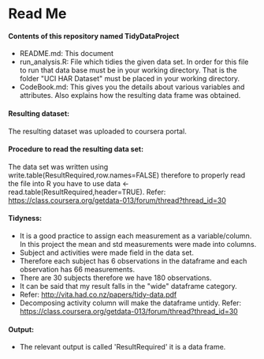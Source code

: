 # Read Me
#### Contents of this repository named TidyDataProject
* README.md: This document
* run_analysis.R: File which tidies the given data set. In order for this file to run that data base must be in your working directory. That is the folder "UCI HAR Dataset" must be placed in your working directory.
* CodeBook.md: This gives you the details about various variables and attributes. Also explains how the resulting data frame was obtained.

#### Resulting dataset:
The resulting dataset was uploaded to coursera portal.

#### Procedure to read the resulting data set:
The data set was written using write.table(ResultRequired,row.names=FALSE) therefore to properly read the file into R you have to use data <- read.table(ResultRequired,header=TRUE). 
Refer: https://class.coursera.org/getdata-013/forum/thread?thread_id=30

#### Tidyness:
* It is a good practice to assign each measurement as a variable/column. In this project the mean and std measurements were made into columns.
* Subject and activities were made field in the data set.
* Therefore each subject has 6 observations in the dataframe and each observation has 66 measurements.
* There are 30 subjects therefore we have 180 observations.
* It can be said that my result falls in the "wide" dataframe category.
* Refer: http://vita.had.co.nz/papers/tidy-data.pdf
* Decomposing activity column will make the dataframe untidy. Refer: https://class.coursera.org/getdata-013/forum/thread?thread_id=30

#### Output:
* The relevant output is called 'ResultRequired' it is a data frame.
